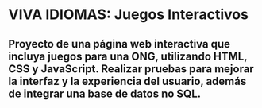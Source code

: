 <h1>VIVA IDIOMAS: Juegos Interactivos</h1>
<h2>Proyecto de una página web interactiva que incluya juegos para una ONG, utilizando HTML, CSS y JavaScript. Realizar pruebas para mejorar la interfaz y la experiencia del usuario, además de integrar una base de datos no SQL.</h2>

